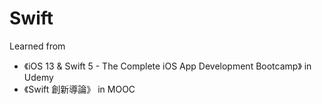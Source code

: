 # Swift

Learned from 
* 《iOS 13 & Swift 5 - The Complete iOS App Development Bootcamp》 in Udemy
* 《Swift 創新導論》 in MOOC
